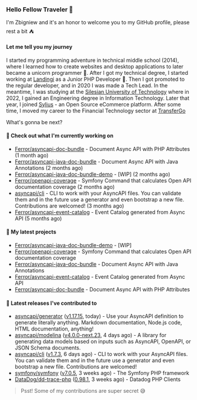 ### Hello Fellow Traveler 👋

I'm Zbigniew and it's an honor to welcome you to my GitHub profile, please rest a bit ⛺️

#### Let me tell you my journey

I started my programming adventure in technical middle school (2014), where I learned how to create websites and desktop applications to later became a unicorn programmer 🦄. After I got my technical degree, I started working at [Landingi](https://github.com/landingi) as a Junior PHP Developer 🥇. Then I got promoted to the regular developer, and in 2020 I was made a Tech Lead. In the meantime, I was studying at the [Silesian University of Technology](https://www.polsl.pl/en/) where in 2022, I gained an Engineering degree in Information Technology. Later that year, I joined [Sylius](https://github.com/sylius) - an Open Source eCommerce platform. After some time, I moved my career to the Financial Technology sector at [TransferGo](https://github.com/transfergo)

What's gonna be next?

#### 👷 Check out what I'm currently working on

- [Ferror/asyncapi-doc-bundle](https://github.com/Ferror/asyncapi-doc-bundle) - Document Async API with PHP Attributes (1 month ago)
- [Ferror/asyncapi-java-doc-bundle](https://github.com/Ferror/asyncapi-java-doc-bundle) - Document Async API with Java Annotations (2 months ago)
- [Ferror/asyncapi-java-doc-bundle-demo](https://github.com/Ferror/asyncapi-java-doc-bundle-demo) - [WIP] (2 months ago)
- [Ferror/openapi-coverage](https://github.com/Ferror/openapi-coverage) - Symfony Command that calculates Open API documentation coverage (2 months ago)
- [asyncapi/cli](https://github.com/asyncapi/cli) - CLI to work with your AsyncAPI files. You can validate them and in the future use a generator and even bootstrap a new file. Contributions are welcomed! (3 months ago)
- [Ferror/asyncapi-event-catalog](https://github.com/Ferror/asyncapi-event-catalog) - Event Catalog generated from Async API (5 months ago)

#### 🌱 My latest projects

- [Ferror/asyncapi-java-doc-bundle-demo](https://github.com/Ferror/asyncapi-java-doc-bundle-demo) - [WIP]
- [Ferror/openapi-coverage](https://github.com/Ferror/openapi-coverage) - Symfony Command that calculates Open API documentation coverage
- [Ferror/asyncapi-java-doc-bundle](https://github.com/Ferror/asyncapi-java-doc-bundle) - Document Async API with Java Annotations
- [Ferror/asyncapi-event-catalog](https://github.com/Ferror/asyncapi-event-catalog) - Event Catalog generated from Async API
- [Ferror/asyncapi-doc-bundle](https://github.com/Ferror/asyncapi-doc-bundle) - Document Async API with PHP Attributes

#### 🔭 Latest releases I've contributed to

- [asyncapi/generator](https://github.com/asyncapi/generator) ([v1.17.15](https://github.com/asyncapi/generator/releases/tag/v1.17.15), today) - Use your AsyncAPI definition to generate literally anything. Markdown documentation, Node.js code, HTML documentation, anything!
- [asyncapi/modelina](https://github.com/asyncapi/modelina) ([v4.0.0-next.23](https://github.com/asyncapi/modelina/releases/tag/v4.0.0-next.23), 4 days ago) - A library for generating data models based on inputs such as AsyncAPI, OpenAPI, or JSON Schema documents.
- [asyncapi/cli](https://github.com/asyncapi/cli) ([v1.7.3](https://github.com/asyncapi/cli/releases/tag/v1.7.3), 6 days ago) - CLI to work with your AsyncAPI files. You can validate them and in the future use a generator and even bootstrap a new file. Contributions are welcomed!
- [symfony/symfony](https://github.com/symfony/symfony) ([v7.0.5](https://github.com/symfony/symfony/releases/tag/v7.0.5), 3 weeks ago) - The Symfony PHP framework
- [DataDog/dd-trace-php](https://github.com/DataDog/dd-trace-php) ([0.98.1](https://github.com/DataDog/dd-trace-php/releases/tag/0.98.1), 3 weeks ago) - Datadog PHP Clients

>
> Psst! Some of my contributions are super secret 😅
>
